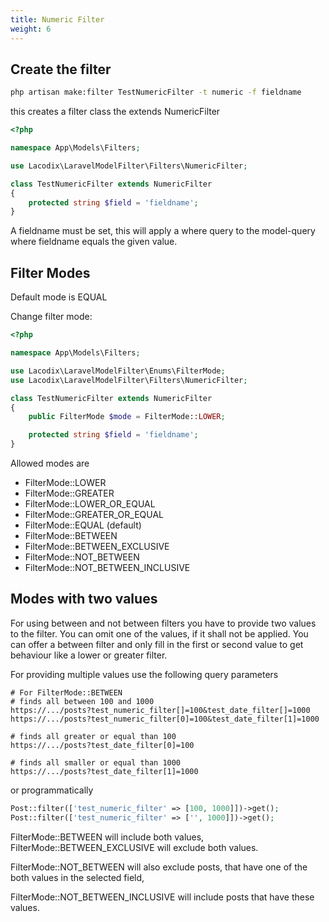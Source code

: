 ```yaml
---
title: Numeric Filter
weight: 6
---
```


## Create the filter

```bash
php artisan make:filter TestNumericFilter -t numeric -f fieldname
```

this creates a filter class the extends NumericFilter

```php
<?php

namespace App\Models\Filters;

use Lacodix\LaravelModelFilter\Filters\NumericFilter;

class TestNumericFilter extends NumericFilter
{
    protected string $field = 'fieldname';
}
```

A fieldname must be set, this will apply a where query to the model-query
where fieldname equals the given value.

## Filter Modes

Default mode is EQUAL

Change filter mode:

```php
<?php

namespace App\Models\Filters;

use Lacodix\LaravelModelFilter\Enums\FilterMode;
use Lacodix\LaravelModelFilter\Filters\NumericFilter;

class TestNumericFilter extends NumericFilter
{
    public FilterMode $mode = FilterMode::LOWER;

    protected string $field = 'fieldname';
}
```

Allowed modes are
- FilterMode::LOWER
- FilterMode::GREATER
- FilterMode::LOWER_OR_EQUAL
- FilterMode::GREATER_OR_EQUAL
- FilterMode::EQUAL (default)
- FilterMode::BETWEEN
- FilterMode::BETWEEN_EXCLUSIVE
- FilterMode::NOT_BETWEEN
- FilterMode::NOT_BETWEEN_INCLUSIVE

## Modes with two values

For using between and not between filters you have to provide two values to the filter. You can 
omit one of the values, if it shall not be applied. You can offer a between filter and
only fill in the first or second value to get behaviour like a lower or greater filter. 

For providing multiple values use the following query parameters

```
# For FilterMode::BETWEEN
# finds all between 100 and 1000
https://.../posts?test_numeric_filter[]=100&test_date_filter[]=1000
https://.../posts?test_numeric_filter[0]=100&test_date_filter[1]=1000

# finds all greater or equal than 100
https://.../posts?test_date_filter[0]=100

# finds all smaller or equal than 1000
https://.../posts?test_date_filter[1]=1000
```

or programmatically

```php
Post::filter(['test_numeric_filter' => [100, 1000]])->get();
Post::filter(['test_numeric_filter' => ['', 1000]])->get();
```

FilterMode::BETWEEN will include both values, FilterMode::BETWEEN_EXCLUSIVE will exclude both values.

FilterMode::NOT_BETWEEN will also exclude posts, that have one of the both values in the selected field,

FilterMode::NOT_BETWEEN_INCLUSIVE will include posts that have these values.
